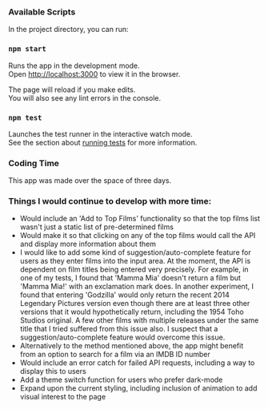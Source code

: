 ### Available Scripts

In the project directory, you can run:

### `npm start`

Runs the app in the development mode.\
Open [http://localhost:3000](http://localhost:3000) to view it in the browser.

The page will reload if you make edits.\
You will also see any lint errors in the console.

### `npm test`

Launches the test runner in the interactive watch mode.\
See the section about [running tests](https://facebook.github.io/create-react-app/docs/running-tests) for more information.

### Coding Time

This app was made over the space of three days.

### Things I would continue to develop with more time:

- Would include an 'Add to Top Films' functionality so that the top films list wasn't just a static list of pre-determined films
- Would make it so that clicking on any of the top films would call the API and display more information about them
- I would like to add some kind of suggestion/auto-complete feature for users as they enter films into the input area. At the moment, the API is dependent on film titles being entered very precisely. For example, in one of my tests, I found that 'Mamma Mia' doesn't return a film but 'Mamma Mia!' with an exclamation mark does. In another experiment, I found that entering 'Godzilla' would only return the recent 2014 Legendary Pictures version even though there are at least three other versions that it would hypothetically return, including the 1954 Toho Studios original. A few other films with multiple releases under the same title that I tried suffered from this issue also. I suspect that a suggestion/auto-complete feature would overcome this issue.
- Alternatively to the method mentioned above, the app might benefit from an option to search for a film via an IMDB ID number
- Would include an error catch for failed API requests, including a way to display this to users
- Add a theme switch function for users who prefer dark-mode
- Expand upon the current styling, including inclusion of animation to add visual interest to the page
